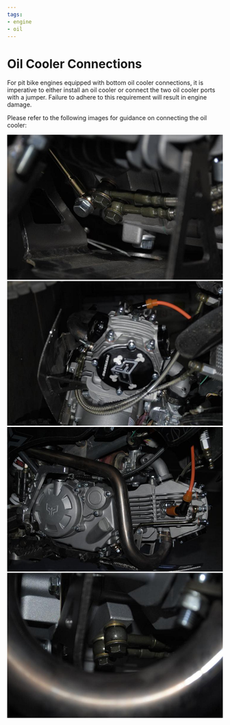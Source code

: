 ```yaml
---
tags:
- engine
- oil
---
```


# Oil Cooler Connections

For pit bike engines equipped with bottom oil cooler connections, it is imperative to either install an oil cooler or connect the two oil cooler ports with a jumper. Failure to adhere to this requirement will result in engine damage.

Please refer to the following images for guidance on connecting the oil cooler:

![Image 1](../../static/img/_dsc0243.jpg)  
![Image 2](../../static/img/_dsc0245.jpg)  
![Image 3](../../static/img/_dsc0240.jpg)  
![Image 4](../../static/img/_dsc0242.jpg)
